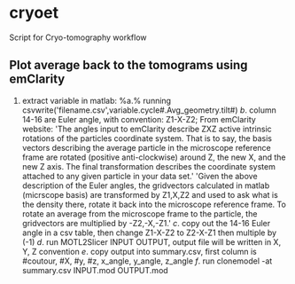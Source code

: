 # cryoet
Script for Cryo-tomography workflow

## Plot average back to the tomograms using emClarity
1) extract variable in matlab: 
%a.% running csvwrite('filename.csv',variable.cycle#.Avg_geometry.tilt#)
$b.$ column 14-16 are Euler angle, with convention: Z1-X-Z2; From emClarity website: 'The angles input to emClarity describe ZXZ active intrinsic rotations of the particles coordinate system. That is to say, the basis vectors describing the average particle in the microscope reference frame are rotated (positive anti-clockwise) around Z, the new X, and the new Z axis. The final transformation describes the coordinate system attached to any given particle in your data set.'
'Given the above description of the Euler angles, the gridvectors calculated in matlab (micrscope basis) are transformed by Z1,X,Z2 and used to ask what is the density there, rotate it back into the microscope reference frame. To rotate an average from the microscope frame to the particle, the gridvectors are multiplied by -Z2,-X,-Z1.'
$c.$ copy out the 14-16 Euler angle in a csv table, then change Z1-X-Z2 to Z2-X-Z1 then multiple by (-1)
$d.$ run MOTL2Slicer INPUT OUTPUT, output file will be written in X, Y, Z convention
$e.$ copy output into summary.csv, first column is #coutour, #X, #y, #z, x_angle, y_angle, z_angle
$f.$ run clonemodel -at summary.csv INPUT.mod OUTPUT.mod

